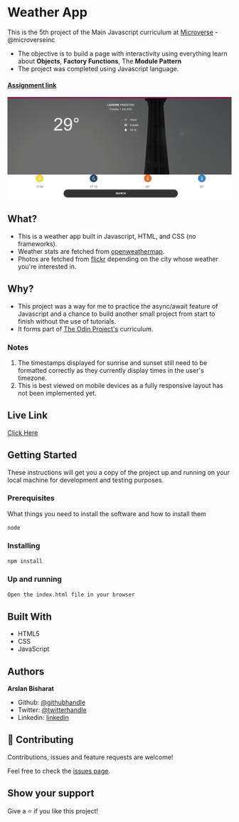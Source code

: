 # Weather App

This is the 5th project of the Main Javascript curriculum at [Microverse](https://www.microverse.org/) - @microverseinc

* The objective is to build a page with interactivity using everything learn about **Objects**, **Factory Functions**, The **Module Pattern**
* The project was completed using Javascript language.

#### [Assignment link](https://www.theodinproject.com/courses/javascript/lessons/weather-app)

![screenshot](sc.png)


## What?
* This is a weather app built in Javascript, HTML, and CSS (no frameworks).
* Weather stats are fetched from [openweathermap](openweathermap.org).
* Photos are fetched from [flickr](flickr.com) depending on the city whose weather you're interested in.

## Why?
* This project was a way for me to practice the async/await feature of Javascript 
and a chance to build another small project from start to finish without the use of tutorials.
* It forms part of [The Odin Project's](theodinproject.com) curriculum. 

### Notes
1. The timestamps displayed for sunrise and sunset still need to be formatted correctly as they currently display times in the user's timezone.
1. This is best viewed on mobile devices as a fully responsive layout has not been implemented yet.

## Live Link
[Click Here](https://rawcdn.githack.com/arslanbisharat/weather-app-js/905c2ff657433925ba4ad712fb269bbb4e50a15e/dist/index.html)

## Getting Started

These instructions will get you a copy of the project up and running on your local machine for development and testing purposes.

### Prerequisites

What things you need to install the software and how to install them
```
node
```


### Installing
```
npm install 

```


### Up and running
```
Open the index.html file in your browser
```
## Built With

- HTML5
- CSS
- JavaScript


## Authors
**Arslan Bisharat**


- Github: [@githubhandle](https://github.com/arslanbisharat)
- Twitter: [@twitterhandle](https://twitter.com/arslan_bisharat-2020bb156)
- Linkedin: [linkedin](https://www.linkedin.com/in/muhammad-arslan)

## 🤝 Contributing

Contributions, issues and feature requests are welcome!

Feel free to check the [issues page](https://github.com/arslanbisharat/weather-app-js/issues).

## Show your support

Give a ⭐️ if you like this project!
